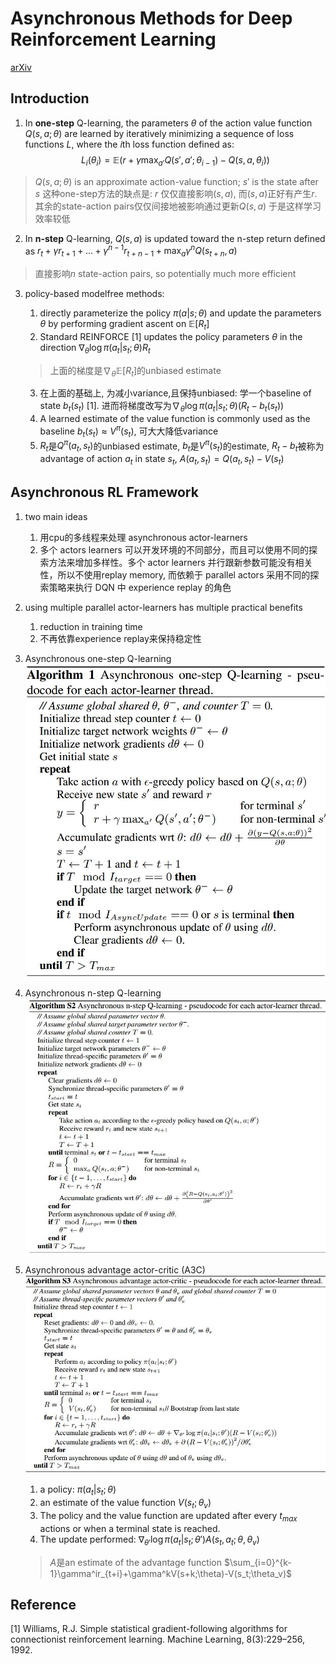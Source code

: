# Asynchronous Methods for Deep Reinforcement Learning
[arXiv](https://arxiv.org/abs/1602.01783)

## Introduction
1. In **one-step** Q-learning, the parameters $\theta$ of the action value function $Q(s,a;\theta)$ are learned by iteratively minimizing a sequence of loss functions
$L$, where the $i$th loss function defined as:
$$ L_i(\theta_i)=\mathbb E(r+\gamma\max_{a'}Q(s',a';\theta_{i-1})-Q(s,a,\theta_i)) $$
> $Q(s,a;\theta)$ is an approximate action-value function; $s'$ is the state after $s$
> 这种one-step方法的缺点是: $r$ 仅仅直接影响$(s,a)$, 而$(s,a)$正好有产生$r$. 其余的state-action pairs仅仅间接地被影响通过更新$Q(s,a)$
> 于是这样学习效率较低

2. In **n-step** Q-learning, $Q(s,a)$ is updated toward the n-step return defined as $r_t+\gamma r_{t+1}+...+\gamma^{n-1}r_{t+n-1}+\max_a\gamma^nQ(s_{t+n},a)$
> 直接影响$n$ state-action pairs, so potentially much more efficient

3. policy-based modelfree methods:
   1. directly parameterize the policy $\pi(a|s;\theta)$ and update the parameters $\theta$ by performing gradient ascent on $\mathbb E[R_t]$
   2. Standard REINFORCE [1] updates the policy parameters $\theta$ in the direction $\nabla_\theta\log\pi(a_t|s_t;\theta)R_t$
   > 上面的梯度是$\nabla_\theta\mathbb E[R_t]$的unbiased estimate

   3. 在上面的基础上, 为减小variance,且保持unbiased: 学一个baseline of state $b_t(s_t)$ [1]. 进而将梯度改写为$\nabla_\theta\log\pi(a_t|s_t;\theta)(R_t-b_t(s_t))$
   4. A learned estimate of the value function is commonly used as the baseline $b_t(s_t)\approx V^\pi(s_t)$, 可大大降低variance
   5. $R_t$是$Q^\pi(a_t,s_t)$的unbiased estimate, $b_t$是$V^\pi(s_t)$的estimate, $R_t-b_t$被称为advantage of action $a_t$ in state $s_t$, $A(a_t,s_t)=Q(a_t,s_t)-V(s_t)$

## Asynchronous RL Framework
1. two main ideas
   1. 用cpu的多线程来处理 asynchronous actor-learners
   2. 多个 actors learners 可以开发环境的不同部分，而且可以使用不同的探索方法来增加多样性。多个 actor learners 并行跟新参数可能没有相关性，所以不使用replay memory, 而依赖于 parallel actors 采用不同的探索策略来执行 DQN 中 experience replay 的角色
2. using multiple parallel actor-learners has multiple practical benefits
   1. reduction in training time
   2. 不再依靠experience replay来保持稳定性
3. Asynchronous one-step Q-learning
![AoQ](./.assets/AoQ.jpg)

4. Asynchronous n-step Q-learning
![AnQ](./.assets/AnQ.jpg)

5. Asynchronous advantage actor-critic (A3C)
   ![A3C](./.assets/A3C.jpg)
   1. a policy: $\pi(a_t|s_t;\theta)$
   2. an estimate of the value function $V(s_t;\theta_v)$
   3. The policy and the value function are updated after every $t_{max}$ actions or when a terminal state is reached.
   4. The update performed: $\nabla_{\theta'}\log\pi(a_t|s_t;\theta')A(s_t,a_t;\theta,\theta_v)$
   > $A$是an estimate of the advantage function $\sum_{i=0}^{k-1}\gamma^ir_{t+i}+\gamma^kV(s+k;\theta)-V(s_t;\theta_v)$

## Reference
[1] Williams, R.J. Simple statistical gradient-following algorithms for connectionist reinforcement learning. Machine Learning, 8(3):229–256, 1992.
